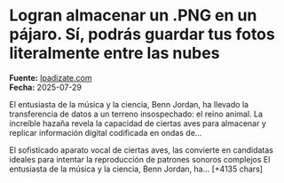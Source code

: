 # Logran almacenar un .PNG en un pájaro. Sí, podrás guardar tus fotos literalmente entre las nubes

**Fuente:** [Ipadizate.com](https://ipadizate.com/tecnologia/logran-almacenar-un-png-en-un-pajaro-si-podras-guardar-tus-fotos-literalmente-entre-las-nubes)  
**Fecha:** 2025-07-29

El entusiasta de la música y la ciencia, Benn Jordan, ha llevado la transferencia de datos a un terreno insospechado: el reino animal. La increíble hazaña revela la capacidad de ciertas aves para almacenar y replicar información digital codificada en ondas de…

El sofisticado aparato vocal de ciertas aves, las convierte en candidatas ideales para intentar la reproducción de patrones sonoros complejos
El entusiasta de la música y la ciencia, Benn Jordan, ha… [+4135 chars]
